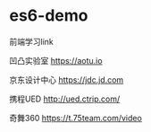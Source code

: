 # es6-demo

前端学习link

凹凸实验室 https://aotu.io

京东设计中心  https://jdc.jd.com

携程UED http://ued.ctrip.com/

奇舞360 https://t.75team.com/video
